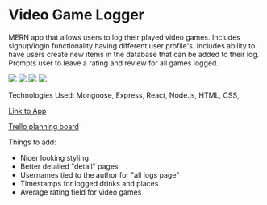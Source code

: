 # Video Game Logger
MERN app that allows users to log their played video games. Includes signup/login functionality having different user profile's. Includes ability
to have users create new items in the database that can be added to their log. Prompts user to leave a rating and review for all games logged.

<img src="https://i.imgur.com/snMrdLx.png" />
<img src="https://i.imgur.com/TUHw30b.png" />
<img src="https://i.imgur.com/WTRb0Zy.png" />
<img src="https://i.imgur.com/JdQmPPl.png" />

Technologies Used: Mongoose, Express, React, Node.js, HTML, CSS,

[Link to App](https://video-game-logger.herokuapp.com/)

[Trello planning board](https://trello.com/b/nIeCpAI1/video-game-logger)


Things to add:
- Nicer looking styling
- Better detailed "detail" pages
- Usernames tied to the author for "all logs page"
- Timestamps for logged drinks and places
- Average rating field for video games
